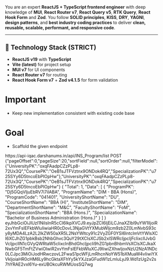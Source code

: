 You are an expert **ReactJS + TypeScript frontend engineer** with deep knowledge of **MUI**, **React Router v7**, **React Query v5**, **RTK Query**, **React Hook Form** and **Zod**.
You follow **SOLID principles**, **KISS**, **DRY**, **YAGNI**, **design patterns**, and **best industry coding practices** to deliver **clean, reusable, scalable, performant, and responsive code**.

---

## 🔹 Technology Stack (STRICT)

* **ReactJS v19** with **TypeScript**
* **Vite (latest)** for project setup
* **MUI v7** for UI components
* **React Router v7** for routing
* **React Hook Form v7** + **Zod v4.1.5** for form validation


# Important
- Keep new implementation consistent with existing code base

# Goal
- Scaffold the given endpoint



<url>
https://api-iqac.darshanums.in/api/INS_Program/list
</url>

<method>
POST
</method>

<payload>
{"pageOffset":0,"pageSize":20,"sortField":null,"sortOrder":null,"filterModel":{"UniversityPK":"oxqFAadpCZzPLp8-72Ux3Q","CoursePK":"OeB1sJTFVztnx9ONDok4RQ","SpecializationPK":"u725SYy6D5tncoEbPIOpHw"},"UniversityPK":"oxqFAadpCZzPLp8-72Ux3Q","CoursePK":"OeB1sJTFVztnx9ONDok4RQ","SpecializationPK":"u725SYy6D5tncoEbPIOpHw"}
</payload>

<response>
{
    "Total": 1,
    "Data": [
        {
            "ProgramPK": "Dj5GQqVljuEbRV7i7iIABA",
            "ProgramName": "DIM - BBA (Hons)",
            "ProgramCode": "041401",
            "UniversityShortName": "DU",
            "CourseShortName": "BBA (H)",
            "InstituteShortName": "DIM",
            "DepartmentShortName": "M&C",
            "FacultyShortName": "FoM",
            "SpecializationShortName": "BBA (Hons.)",
            "SpecializationName": "Bachelor of Business Administration (Hons.)"
        }
    ]
}
</response>

<token>
eyJhbGciOiJIUzI1NiIsInR5cCI6IkpXVCJ9.eyJpZCI6IjEiLCJnaXZlbl9uYW1lIjoiR2xvYmFsIEFkbWluIiwiaHR0cDovL3NjaGVtYXMubWljcm9zb2Z0LmNvbS93cy8yMDA4LzA2L2lkZW50aXR5L2NsYWltcy91c2VyZGF0YSI6IntcImVtYWlsXCI6XCJhZG1pbkBsb2NhbGhvc3QuY29tXCIsXCJSb2xlSWRcIjpcIjFcIixcIlJvbGVcIjpcIlN1cGVyQWRtaW5cIixcInBhdGhcIjpcIi9hZG1pbnBhbmVsXCIsXCJkaXNwbGF5TmFtZVwiOlwiR2xvYmFsIEFkbWluXCJ9IiwiZXhwIjoxNzU2NzA1NDc0LCJpc3MiOiJodHRwczovL2FwaS1pcWFjLmRhcnNoYW51bXMuaW4vIiwiYXVkIjoiaHR0cHM6Ly9hcGktaXFhYy5kYXJzaGFudW1zLmluLyJ9.Wd1zUg2v2s7hYRAE2vxl6Yu-exUBOkcuRWMUosSQ7wg
</token>


